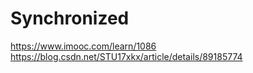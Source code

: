 # Synchronized  
https://www.imooc.com/learn/1086   
https://blog.csdn.net/STU17xkx/article/details/89185774  
